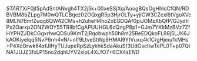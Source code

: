 $START$XiF0jt5pAdSntANvgh4TX2j5k+00xeSSjXq/AoogBQsOgHhlcCfQN/RDBVBM8bZLpg7M0wQTLCBqez02OQxgR5p3HjrOLTy+yjICW3CZcxl6tVgoXVc8MLN76mfZuqq6QW42CMs+h2uheH4hoZxEGDGAf0piJOMzXbQfP/GJydhPx2Oarxp2ONZWOY55TRIIbfCgAPUUHGL6dQngP8p1+GJm7YKltMzBVz7ZfHYPHZJDkCGgxrhwQDSu9KmT2jRqobwph50h8m25ReEDQkoFL98j5LJK6JkAOKiyelqq5NvP6rm4vN/+nIf9LtveStWp9HMAI9YtVuxq4k1C/gHjmu1kMHs+P4XcOrwk64xfJIHyTUJupeRpSzLykhkSdaAkuSf3UdGsctiwTePL0T+p07QiNA1JUJZ3fxLP15no2dqhUYV2xipL4XLfO7+6CX4s$END$